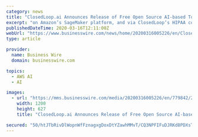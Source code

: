 ```yaml
---
category: news
title: "ClosedLoop.ai Announces Release of Free Open Source AI-based Tool to Identify Individuals Vulnerable to Severe Complications of COVID-19"
excerpt: "on Amazon’s SageMaker platform, and via ClosedLoop’s HIPAA compliant hosted platform. The CV19 Index is available for use through any of these methods at no cost ClosedLoop has created a forum ..."
publishedDateTime: 2020-03-16T12:11:00Z
webUrl: "https://www.businesswire.com/news/home/20200316005226/en/ClosedLoop.ai-Announces-Release-Free-Open-Source-AI-based"
type: article

provider:
  name: Business Wire
  domain: businesswire.com

topics:
  - AWS AI
  - AI

images:
  - url: "https://mms.businesswire.com/media/20200316005226/en/779842/23/ClosedLoop_Logo.jpg"
    width: 1200
    height: 627
    title: "ClosedLoop.ai Announces Release of Free Open Source AI-based Tool to Identify Individuals Vulnerable to Severe Complications of COVID-19"

secured: "50/htJTbRivDlWopnWfFznagxgDoxDtYZawhMMvT/CQ3NPFIFuDJRKd8PDXsTF6Lk5ZI7qZcV7raRhCfRr2TbBmNAB/auTTrTu81lqfoIzh+Z0vb8FBbqT/HNxAL+/bPMf61qNm2rkL/7UEayhNCcGtANAv7Xps9Wh2aFqg1V/BaJGt9TlpNn/IA3/zhSpelTq4c6PjWmOgQat+OpYE+1lasUdOHXGLqIjDKnczZZ9K5zka/mDR6n9ECf1YHQIe/0wK/G0kucFaN/3FgTRQnyqYeR8zWqhRrJ/auTqr2YFTx6o6ldFf21qi7N9n3AmER;AER75izYxYodxQlF7Tt7zg=="
---
```


